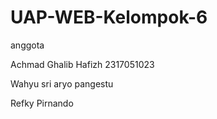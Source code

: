 # UAP-WEB-Kelompok-6

anggota 

Achmad Ghalib Hafizh 2317051023

Wahyu sri aryo pangestu

Refky Pirnando
